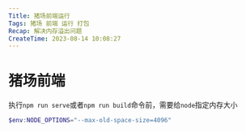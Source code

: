 ```yaml
---
Title: 猪场前端运行
Tags: 猪场 前端 运行 打包
Recap: 解决内存溢出问题
CreateTime: 2023-08-14 10:08:27
---
```

# 猪场前端

执行`npm run serve`或者`npm run build`命令前，需要给`node`指定内存大小
```powershell
$env:NODE_OPTIONS="--max-old-space-size=4096"
```
